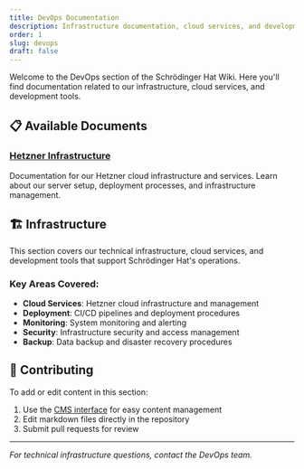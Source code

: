 ```yaml
---
title: DevOps Documentation
description: Infrastructure documentation, cloud services, and development tools for Schrödinger Hat
order: 1
slug: devops
draft: false
---
```


Welcome to the DevOps section of the Schrödinger Hat Wiki. Here you'll find documentation related to our infrastructure, cloud services, and development tools.

## 📋 Available Documents

### [Hetzner Infrastructure](/Hetzner/)
Documentation for our Hetzner cloud infrastructure and services. Learn about our server setup, deployment processes, and infrastructure management.

## 🏗️ Infrastructure

This section covers our technical infrastructure, cloud services, and development tools that support Schrödinger Hat's operations.

### Key Areas Covered:
- **Cloud Services**: Hetzner cloud infrastructure and management
- **Deployment**: CI/CD pipelines and deployment procedures
- **Monitoring**: System monitoring and alerting
- **Security**: Infrastructure security and access management
- **Backup**: Data backup and disaster recovery procedures

## 📝 Contributing

To add or edit content in this section:
1. Use the [CMS interface](/admin/) for easy content management
2. Edit markdown files directly in the repository
3. Submit pull requests for review

---

*For technical infrastructure questions, contact the DevOps team.* 
